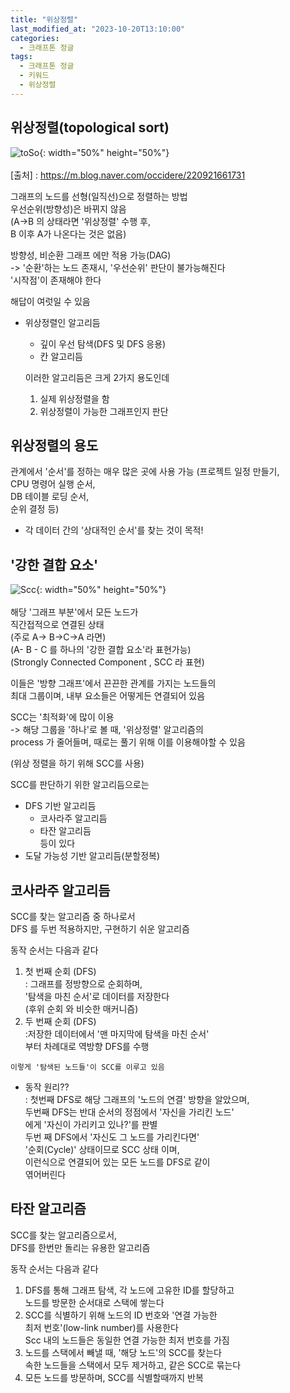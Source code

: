 ```yaml
---
title: "위상정렬"
last_modified_at: "2023-10-20T13:10:00"
categories:
  - 크래프톤 정글
tags:
  - 크래프톤 정글
  - 키워드
  - 위상정렬
---
```


## 위상정렬(topological sort)
  ![toSo](https://user-images.githubusercontent.com/43630972/276819512-ba54f9ea-ab4c-456c-acc2-b73b4782c1df.jpg){: width="50%" height="50%"}<br><br>
  [출처] : <https://m.blog.naver.com/occidere/220921661731>

  그래프의 노드를 선형(일직선)으로 정렬하는 방법<br>
  우선순위(방향성)은 바뀌지 않음<br>
  (A->B 의 상태라면 '위상정렬' 수행 후,<br>
  B 이후 A가 나온다는 것은 없음)<br>

  방향성, 비순환 그래프 에만 적용 가능(DAG)<br>
  -> '순환'하는 노드 존재시, '우선순위' 판단이 불가능해진다<br>
  '시작점'이 존재해야 한다<br>

  해답이 여럿일 수 있음<br>

* 위상정렬인 알고리듬
  - 깊이 우선 탐색(DFS 및 DFS 응용)
  - 칸 알고리듬<br>
  
  이러한 알고리듬은 크게 2가지 용도인데<br>
  1. 실제 위상정렬을 함
  2. 위상정렬이 가능한 그래프인지 판단

## 위상정렬의 용도
  관계에서 '순서'를 정하는 매우 많은 곳에 사용 가능
  (프로젝트 일정 만들기,<br>
  CPU 명령어 실행 순서,<br>
  DB 테이블 로딩 순서,<br>
  순위 결정 등)

  * 각 데이터 간의 '상대적인 순서'를 찾는 것이 목적!

## '강한 결합 요소'
![Scc](https://user-images.githubusercontent.com/43630972/276852494-040531de-6255-4896-a410-fb35385764cd.png){: width="50%" height="50%"}<br><br>
  해당 '그래프 부분'에서 모든 노드가<br>
  직간접적으로 연결된 상태<br>
  (주로 A-> B->C->A 라면)<br>
  (A- B - C 를 하나의 '강한 결합 요소'라 표현가능)<br>
  (Strongly Connected Component , SCC 라 표현)

  이들은 '방향 그래프'에서 끈끈한 관계를 가지는 노드들의<br>
  최대 그룹이며, 내부 요소들은 어떻게든 연결되어 있음<br>

  SCC는 '최적화'에 많이 이용<br>
  -> 해당 그룹을 '하나'로 볼 때, '위상정렬' 알고리즘의<br>
  process 가 줄어들며, 때로는 풀기 위해 이를 이용해야할 수 있음<br>

  (위상 정렬을 하기 위해 SCC를 사용)

  SCC를 판단하기 위한 알고리듬으로는<br>
  * DFS 기반 알고리듬
    * 코사라주 알고리듬
    * 타잔 알고리듬<br>
    등이 있다
  * 도달 가능성 기반 알고리듬(분할정복)

## 코사라주 알고리듬
  SCC를 찾는 알고리즘 중 하나로서<br>
  DFS 를 두번 적용하지만, 구현하기 쉬운 알고리즘<br>

  동작 순서는 다음과 같다<br>
  1. 첫 번째 순회 (DFS)<br>
      : 그래프를 정방향으로 순회하며,<br>
      '탐색을 마친 순서'로 데이터를 저장한다<br>
      (후위 순회 와 비슷한 매커니즘)
  2. 두 번째 순회 (DFS)<br>
      :저장한 데이터에서 '맨 마지막에 탐색을 마친 순서'<br>
       부터 차례대로 역방향 DFS를 수행<br>

    이렇게 '탐색된 노드들'이 SCC를 이루고 있음

  * 동작 원리??<br>
   : 
   첫번째 DFS로 해당 그래프의 '노드의 연결' 방향을 알았으며,<br>
   두번째 DFS는 반대 순서의 정점에서 '자신을 가리킨 노드'<br> 에게 '자신이 가리키고 있나?'를 판별<br>
    두번 째 DFS에서 '자신도 그 노드를 가리킨다면'<br>
    '순회(Cycle)' 상태이므로 SCC 상태 이며,<br>
    이런식으로 연결되어 있는 모든 노드를 DFS로 같이<br>
    엮어버린다<br>

## 타잔 알고리즘
  SCC를 찾는 알고리즘으로서,<br>
  DFS를 한번만 돌리는 유용한 알고리즘<br>

  동작 순서는 다음과 같다<br>
  1. DFS를 통해 그래프 탐색, 각 노드에 고유한 ID를 할당하고<br>
  노드를 방문한 순서대로 스택에 쌓는다
  2. SCC를 식별하기 위해 노드의 ID 번호와 '연결 가능한<br>
  최저 번호'(low-link number)를 사용한다<br>
  Scc 내의 노드들은 동일한 연결 가능한 최저 번호를 가짐
  3. 노드를 스택에서 빼낼 때, '해당 노드'의 SCC를 찾는다<br>
  속한 노드들을 스택에서 모두 제거하고, 같은 SCC로 묶는다<br>
  4. 모든 노드를 방문하며, SCC를 식별할때까지 반복
